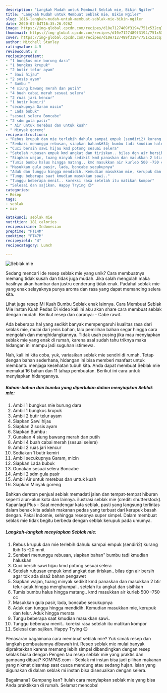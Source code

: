 ```yaml
---
description: "Langkah Mudah untuk Membuat Seblak mie, Bikin Ngiler"
title: "Langkah Mudah untuk Membuat Seblak mie, Bikin Ngiler"
slug: 1816-langkah-mudah-untuk-membuat-seblak-mie-bikin-ngiler
date: 2020-07-04T16:35:26.926Z
image: https://img-global.cpcdn.com/recipes/d10e7127489f3194/751x532cq70/seblak-mie-foto-resep-utama.jpg
thumbnail: https://img-global.cpcdn.com/recipes/d10e7127489f3194/751x532cq70/seblak-mie-foto-resep-utama.jpg
cover: https://img-global.cpcdn.com/recipes/d10e7127489f3194/751x532cq70/seblak-mie-foto-resep-utama.jpg
author: Mitchell Stanley
ratingvalue: 4.5
reviewcount: 8
recipeingredient:
- "1 bungkus mie burung dara"
- "1 bungkus krupuk"
- "2 butir telur ayam"
- " Sawi hijau"
- "2 sosis ayam"
- " Bumbu "
- "4 siung bawang merah dan putih"
- "4 buah cabai merah sesuai selera"
- "2 ruas jari kencur"
- "1 butir kemiri"
- "secukupnya Garam micin"
- " Lada bubuk"
- "sesuai selera Boncabe"
- "2 sdm gula pasir"
- " Air untuk merebus dan untuk kuah"
- " Minyak goreng"
recipeinstructions:
- "Rebus krupuk dan mie terlebih dahulu sampai empuk (sendiri2) kurang lbih 15 -20 mnit"
- "Sembari menunggu rebusan, siapkan bahan&#34; bumbu tadi kmudian haluskan"
- "Cuci bersih sawi hijau kmd potong sesuai selera"
- "Setelah rubusan empuk kmd angkat dan tiriskan.. bilas dgn air bersih agar tdk ada sisa2 bahan pengawet"
- "Siapkan wajan, tuang minyak sedikit kmd panaskan dan masukkan 2 btir telur aduk hingga menghumpal.. setelah itu angkat dan sisihkan"
- "Tumis bumbu halus hingga matang.. kmd masukkan air kurleb 500 -750 cc"
- "Masukkan gula pasir, lada, boncabe secukupnya"
- "Aduk dan tunggu hingga mendidih. Kemudian masukkan mie, kerupuk dan telur. Aduk hingga merata"
- "Tungu beberapa saat kmudian masukkan sawi.."
- "Tunggu beberapa menit.. koreksi rasa setelah itu matikan kompor"
- "Selesai dan sajikan. Happy Trying 😉"
categories:
- Resep
tags:
- seblak
- mie

katakunci: seblak mie 
nutrition: 181 calories
recipecuisine: Indonesian
preptime: "PT14M"
cooktime: "PT47M"
recipeyield: "4"
recipecategory: Lunch

---
```



![Seblak mie](https://img-global.cpcdn.com/recipes/d10e7127489f3194/751x532cq70/seblak-mie-foto-resep-utama.jpg)

Sedang mencari ide resep seblak mie yang unik? Cara membuatnya memang tidak susah dan tidak juga mudah. Jika salah mengolah maka hasilnya akan hambar dan justru cenderung tidak enak. Padahal seblak mie yang enak selayaknya punya aroma dan rasa yang dapat memancing selera kita.

Lihat juga resep Mi Kuah Bumbu Seblak enak lainnya. Cara Membuat Seblak Mie Instan Kuah Pedas Di video kali ini aku akan share cara membuat seblak dengan mudah. Berikut resep dan caranya: - Cabe rawit.

Ada beberapa hal yang sedikit banyak mempengaruhi kualitas rasa dari seblak mie, mulai dari jenis bahan, lalu pemilihan bahan segar hingga cara mengolah dan menghidangkannya. Tidak usah pusing jika mau menyiapkan seblak mie yang enak di rumah, karena asal sudah tahu triknya maka hidangan ini mampu jadi suguhan istimewa.


Nah, kali ini kita coba, yuk, variasikan seblak mie sendiri di rumah. Tetap dengan bahan sederhana, hidangan ini bisa memberi manfaat untuk membantu menjaga kesehatan tubuh kita. Anda dapat membuat Seblak mie memakai 16 bahan dan 11 tahap pembuatan. Berikut ini cara untuk menyiapkan hidangannya.

<!--inarticleads1-->

##### Bahan-bahan dan bumbu yang diperlukan dalam menyiapkan Seblak mie:

1. Ambil 1 bungkus mie burung dara
1. Ambil 1 bungkus krupuk
1. Ambil 2 butir telur ayam
1. Siapkan  Sawi hijau
1. Siapkan 2 sosis ayam
1. Siapkan  Bumbu :
1. Gunakan 4 siung bawang merah dan putih
1. Ambil 4 buah cabai merah (sesuai selera)
1. Ambil 2 ruas jari kencur
1. Sediakan 1 butir kemiri
1. Ambil secukupnya Garam, micin
1. Siapkan  Lada bubuk
1. Gunakan sesuai selera Boncabe
1. Ambil 2 sdm gula pasir
1. Ambil  Air untuk merebus dan untuk kuah
1. Siapkan  Minyak goreng


Bahkan deretan penjual seblak memadati jalan dan tempat-tempat hiburan seperti alun-alun kota dan lainnya. ilustrasi seblak mie (credit: shutterstock). Kapanlagi Plus - Saat mendengar kata seblak, pasti yang langsung terlintas dalam benak kita adalah makanan pedas yang terbuat dari kerupuk basah dengan. Pakai Indomie, sehingga resepnya super simpel. Dalam membuat seblak mie tidak begitu berbeda dengan seblak kerupuk pada umumya. 

<!--inarticleads2-->

##### Langkah-langkah menyiapkan Seblak mie:

1. Rebus krupuk dan mie terlebih dahulu sampai empuk (sendiri2) kurang lbih 15 -20 mnit
1. Sembari menunggu rebusan, siapkan bahan&#34; bumbu tadi kmudian haluskan
1. Cuci bersih sawi hijau kmd potong sesuai selera
1. Setelah rubusan empuk kmd angkat dan tiriskan.. bilas dgn air bersih agar tdk ada sisa2 bahan pengawet
1. Siapkan wajan, tuang minyak sedikit kmd panaskan dan masukkan 2 btir telur aduk hingga menghumpal.. setelah itu angkat dan sisihkan
1. Tumis bumbu halus hingga matang.. kmd masukkan air kurleb 500 -750 cc
1. Masukkan gula pasir, lada, boncabe secukupnya
1. Aduk dan tunggu hingga mendidih. Kemudian masukkan mie, kerupuk dan telur. Aduk hingga merata
1. Tungu beberapa saat kmudian masukkan sawi..
1. Tunggu beberapa menit.. koreksi rasa setelah itu matikan kompor
1. Selesai dan sajikan. Happy Trying 😉


Penasaran bagaimana cara membuat seblak mie? Yuk simak resep dan langkah pembuatannya dibawah ini. Resep seblak mie mulai banyak dipraktekkan karena memang lebih simpel dibandingkan dengan resep seblak biasa dengan Pengen tau resep seblak mie yang praktis dan gampang dibuat? KOMPAS.com - Seblak mi instan bisa jadi pilihan makanan yang nikmat disantap saat cuaca mendung atau sedang hujan. Isian yang digunakan di dalam seblak mi instan bisa disesuaikan dengan selera. 

Bagaimana? Gampang kan? Itulah cara menyiapkan seblak mie yang bisa Anda praktikkan di rumah. Selamat mencoba!
